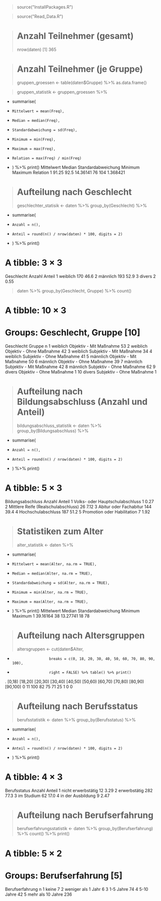
> source("InstallPackages.R")

> source("Read_Data.R")

> # Anzahl Teilnehmer (gesamt)
> nrow(daten)
[1] 365

> # Anzahl Teilnehmer (je Gruppe)
> gruppen_groessen <- table(daten$Gruppe) %>% as.data.frame()

> gruppen_statistik <- gruppen_groessen %>% 
+   summarise(
+     Mittelwert = mean(Freq),
+     Median = median(Freq),
+     Standardabweichung = sd(Freq),
+     Minimum = min(Freq),
+     Maximum = max(Freq),
+     Relation = max(Freq) / min(Freq)
+   ) %>% print()
  Mittelwert Median Standardabweichung Minimum Maximum Relation
1      91.25   92.5           14.36141      76     104 1.368421

> # Aufteilung nach Geschlecht
> geschlechter_statisik <- daten %>% group_by(Geschlecht) %>%
+   summarise(
+     Anzahl = n(),
+     Anteil = round(n() / nrow(daten) * 100, digits = 2)
+   ) %>% print()
# A tibble: 3 × 3
  Geschlecht Anzahl Anteil
  <fct>       <int>  <dbl>
1 weiblich      170  46.6 
2 männlich      193  52.9 
3 divers          2   0.55

> daten %>% group_by(Geschlecht, Gruppe) %>% count()
# A tibble: 10 × 3
# Groups:   Geschlecht, Gruppe [10]
   Geschlecht Gruppe                        n
   <fct>      <chr>                     <int>
 1 weiblich   Objektiv - Mit Maßnahme      53
 2 weiblich   Objektiv - Ohne Maßnahme     42
 3 weiblich   Subjektiv - Mit Maßnahme     34
 4 weiblich   Subjektiv - Ohne Maßnahme    41
 5 männlich   Objektiv - Mit Maßnahme      50
 6 männlich   Objektiv - Ohne Maßnahme     39
 7 männlich   Subjektiv - Mit Maßnahme     42
 8 männlich   Subjektiv - Ohne Maßnahme    62
 9 divers     Objektiv - Ohne Maßnahme      1
10 divers     Subjektiv - Ohne Maßnahme     1

> # Aufteilung nach Bildungsabschluss (Anzahl und Anteil)
> bildungsabschluss_statistik <- daten %>% group_by(Bildungsabschluss) %>%
+   summarise(
+     Anzahl = n(),
+     Anteil = round(n() / nrow(daten) * 100, digits = 2)
+   ) %>% print()
# A tibble: 5 × 3
  Bildungsabschluss                   Anzahl Anteil
  <fct>                                <int>  <dbl>
1 Volks- oder Hauptschulabschluss          1   0.27
2 Mittlere Reife (Realschulabschluss)     26   7.12
3 Abitur oder Fachabitur                 144  39.4 
4 Hochschulabschluss                     187  51.2 
5 Promotion oder Habilitation              7   1.92

> # Statistiken zum Alter
> alter_statistik <- daten %>% 
+   summarise(
+     Mittelwert = mean(Alter, na.rm = TRUE),
+     Median = median(Alter, na.rm = TRUE),
+     Standardabweichung = sd(Alter, na.rm = TRUE),
+     Minimum = min(Alter, na.rm = TRUE),
+     Maximum = max(Alter, na.rm = TRUE),
+   ) %>% print()
  Mittelwert Median Standardabweichung Minimum Maximum
1   39.16164     38           13.27741      18      78

> # Aufteilung nach Altersgruppen
> altersgruppen <- cut(daten$Alter, 
+                      breaks = c(0, 18, 20, 30, 40, 50, 60, 70, 80, 90, 100), 
+                      right = FALSE) %>% table() %>% print()
.
  [0,18)  [18,20)  [20,30)  [30,40)  [40,50)  [50,60)  [60,70)  [70,80)  [80,90) [90,100) 
       0       11      100       82       75       71       25        1        0        0 

> # Aufteilung nach Berufsstatus
> berufsstatistik <- daten %>% group_by(Berufsstatus) %>% 
+   summarise(
+     Anzahl = n(),
+     Anteil = round(n() / nrow(daten) * 100, digits = 2)
+   ) %>% print()
# A tibble: 4 × 3
  Berufsstatus       Anzahl Anteil
  <fct>               <int>  <dbl>
1 nicht erwerbstätig     12   3.29
2 erwerbstätig          282  77.3 
3 im Studium             62  17.0 
4 in der Ausbildung       9   2.47

> # Aufteilung nach Berufserfahrung
> berufserfahrungsstatistik <- daten %>% group_by(Berufserfahrung) %>% count() %>% print()
# A tibble: 5 × 2
# Groups:   Berufserfahrung [5]
  Berufserfahrung        n
  <fct>              <int>
1 keine                  7
2 weniger als 1 Jahr     6
3 1-5 Jahre             74
4 5-10 Jahre            42
5 mehr als 10 Jahre    236
